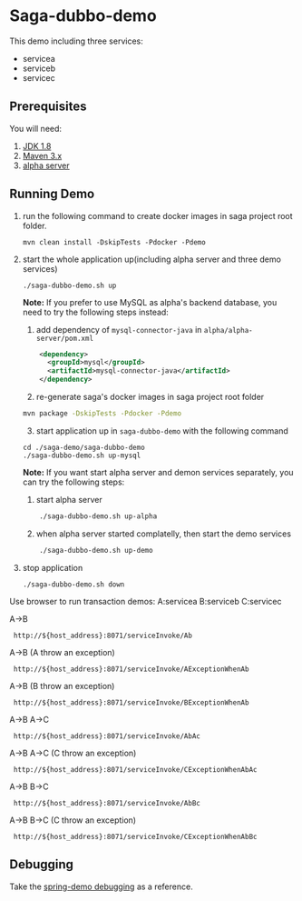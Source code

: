 # Saga-dubbo-demo
This demo including three services:
* servicea
* serviceb
* servicec

## Prerequisites
You will need:
1. [JDK 1.8][jdk]
2. [Maven 3.x][maven]
3. [alpha server][alpha_server]

[jdk]: http://www.oracle.com/technetwork/java/javase/downloads/jdk8-downloads-2133151.html
[maven]: https://maven.apache.org/install.html
[alpha_server]: https://github.com/apache/incubator-servicecomb-saga/tree/master/alpha

## Running Demo
1. run the following command to create docker images in saga project root folder.
   ```
   mvn clean install -DskipTests -Pdocker -Pdemo
   ```
2. start the whole application up(including alpha server and three demo services)
   ```
   ./saga-dubbo-demo.sh up
   ```
    **Note:** If you prefer to use MySQL as alpha's backend database, you need to try the following steps instead:
    1. add dependency of `mysql-connector-java` in `alpha/alpha-server/pom.xml`
     ```xml
         <dependency>
           <groupId>mysql</groupId>
           <artifactId>mysql-connector-java</artifactId>
         </dependency>
     ```
    2. re-generate saga's docker images in saga project root folder
     ```bash
     mvn package -DskipTests -Pdocker -Pdemo
     ```
    3. start application up in `saga-dubbo-demo` with the following command
     ```
	 cd ./saga-demo/saga-dubbo-demo
     ./saga-dubbo-demo.sh up-mysql
     ```

    **Note:** If you want start alpha server and demon services separately, you can try the following steps:
    1. start alpha server
     ```bash
         ./saga-dubbo-demo.sh up-alpha
     ```
    2. when alpha server started complatelly, then start the demo services
     ```bash
         ./saga-dubbo-demo.sh up-demo
     ```
4. stop application
   ```
   ./saga-dubbo-demo.sh down
   ```

Use browser to run transaction demos:
A:servicea B:serviceb C:servicec

A->B
```
 http://${host_address}:8071/serviceInvoke/Ab
```

A->B (A throw an exception)
```
 http://${host_address}:8071/serviceInvoke/AExceptionWhenAb
```

A->B (B throw an exception)
```
 http://${host_address}:8071/serviceInvoke/BExceptionWhenAb
```

A->B A->C
```
 http://${host_address}:8071/serviceInvoke/AbAc
```

A->B A->C (C throw an exception)
```
 http://${host_address}:8071/serviceInvoke/CExceptionWhenAbAc
```

A->B B->C
```
 http://${host_address}:8071/serviceInvoke/AbBc
```

A->B B->C (C throw an exception)
```
 http://${host_address}:8071/serviceInvoke/CExceptionWhenAbBc
```

## Debugging
Take the [spring-demo debugging](../saga-spring-demo#debugging) as a reference.
